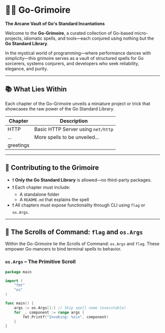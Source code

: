 # 🧙‍♂️ Go-Grimoire

**The Arcane Vault of Go's Standard Incantations**

Welcome to the **Go-Grimoire**, a curated collection of Go-based micro-projects, idiomatic spells, and tools—each conjured using nothing but the **Go Standard Library**.

In the mystical world of programming—where performance dances with simplicity—this grimoire serves as a vault of structured spells for Go sorcerers, systems conjurers, and developers who seek reliability, elegance, and purity.

---

## 📚 What Lies Within

Each chapter of the Go-Grimoire unveils a miniature project or trick that showcases the raw power of the Go Standard Library.

| Chapter | Description                    |
|---------|--------------------------------|
| HTTP    | Basic HTTP Server using `net/http` |
| ...     | More spells to be unveiled...  |
| greetings|                               |

---

## 🔧 Contributing to the Grimoire

- ❗ **Only the Go Standard Library** is allowed—no third-party packages.
- ❗ Each chapter must include:
  - A standalone folder
  - A `README.md` that explains the spell
- ❗ All chapters must expose functionality through CLI using `flag` or `os.Args`.

---

## 📜 The Scrolls of Command: `flag` and `os.Args`

Within the Go-Grimoire lie the Scrolls of Command: `os.Args` and `flag`. These empower Go-mancers to bind terminal spells to behavior.

### `os.Args` – The Primitive Scroll

```go
package main

import (
    "fmt"
    "os"
)

func main() {
    args := os.Args[1:] // Skip spell name (executable)
    for _, component := range args {
        fmt.Printf("Invoking: %s\n", component)
    }
}

